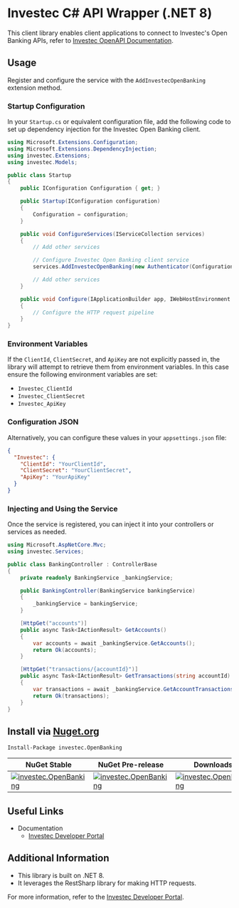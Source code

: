 # Investec C# API Wrapper (.NET 8)

This client library enables client applications to connect to Investec's Open Banking APIs, refer to [Investec OpenAPI Documentation](https://developer.investec.com/programmable-banking/#open-api/).

## Usage

Register and configure the service with the `AddInvestecOpenBanking` extension method.

### Startup Configuration

In your `Startup.cs` or equivalent configuration file, add the following code to set up dependency injection for the Investec Open Banking client.

```csharp
using Microsoft.Extensions.Configuration;
using Microsoft.Extensions.DependencyInjection;
using investec.Extensions;
using investec.Models;

public class Startup
{
    public IConfiguration Configuration { get; }

    public Startup(IConfiguration configuration)
    {
        Configuration = configuration;
    }

    public void ConfigureServices(IServiceCollection services)
    {
        // Add other services

        // Configure Investec Open Banking client service
        services.AddInvestecOpenBanking(new Authenticator(Configuration, "YourClientId", "YourClientSecret", "YourApiKey"));

        // Add other services
    }

    public void Configure(IApplicationBuilder app, IWebHostEnvironment env)
    {
        // Configure the HTTP request pipeline
    }
}
```

### Environment Variables

If the `ClientId`, `ClientSecret`, and `ApiKey` are not explicitly passed in, the library will attempt to retrieve them from environment variables. In this case ensure the following environment variables are set:
- `Investec_ClientId`
- `Investec_ClientSecret`
- `Investec_ApiKey`

### Configuration JSON

Alternatively, you can configure these values in your `appsettings.json` file:

```json
{
  "Investec": {
    "ClientId": "YourClientId",
    "ClientSecret": "YourClientSecret",
    "ApiKey": "YourApiKey"
  }
}
```

### Injecting and Using the Service

Once the service is registered, you can inject it into your controllers or services as needed.

```csharp
using Microsoft.AspNetCore.Mvc;
using investec.Services;

public class BankingController : ControllerBase
{
    private readonly BankingService _bankingService;

    public BankingController(BankingService bankingService)
    {
        _bankingService = bankingService;
    }

    [HttpGet("accounts")]
    public async Task<IActionResult> GetAccounts()
    {
        var accounts = await _bankingService.GetAccounts();
        return Ok(accounts);
    }

    [HttpGet("transactions/{accountId}")]
    public async Task<IActionResult> GetTransactions(string accountId)
    {
        var transactions = await _bankingService.GetAccountTransactions(accountId);
        return Ok(transactions);
    }
}
```

## Install via [Nuget.org](https://www.nuget.org/)

`Install-Package investec.OpenBanking`

| NuGet Stable | NuGet Pre-release | Downloads |
| ------------ | ----------------- | --------- |
| [![investec.OpenBanking](https://img.shields.io/nuget/v/investec.OpenBanking.svg)](https://www.nuget.org/packages/investec.OpenBanking/) | [![investec.OpenBanking](https://img.shields.io/nuget/vpre/investec.OpenBanking.svg)](https://www.nuget.org/packages/investec.OpenBanking/) | [![investec.OpenBanking](https://img.shields.io/nuget/dt/investec.OpenBanking.svg)](https://www.nuget.org/packages/investec.OpenBanking/) |

## Useful Links

* Documentation
  * [Investec Developer Portal](https://developer.investec.com/programmable-banking/#open-api/)

## Additional Information

- This library is built on .NET 8.
- It leverages the RestSharp library for making HTTP requests.

For more information, refer to the [Investec Developer Portal](https://developer.investec.com/programmable-banking/#open-api/).
